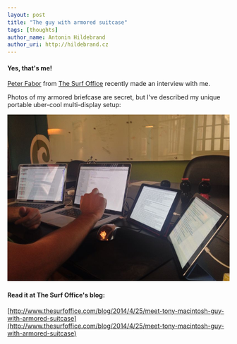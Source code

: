 ```yaml
---
layout: post
title: "The guy with armored suitcase"
tags: [thoughts]
author_name: Antonin Hildebrand
author_uri: http://hildebrand.cz
---
```


#### Yes, that's me!

[Peter Fabor](https://twitter.com/faborio) from [The Surf Office](http://www.thesurfoffice.com) recently made an interview with me.

Photos of my armored briefcase are secret, but I've described my unique portable uber-cool multi-display setup:

<img src="/images/multi-display.jpg" class="blog-image"/>



#### Read it at The Surf Office's blog:

[http://www.thesurfoffice.com/blog/2014/4/25/meet-tony-macintosh-guy-with-armored-suitcase](http://www.thesurfoffice.com/blog/2014/4/25/meet-tony-macintosh-guy-with-armored-suitcase)